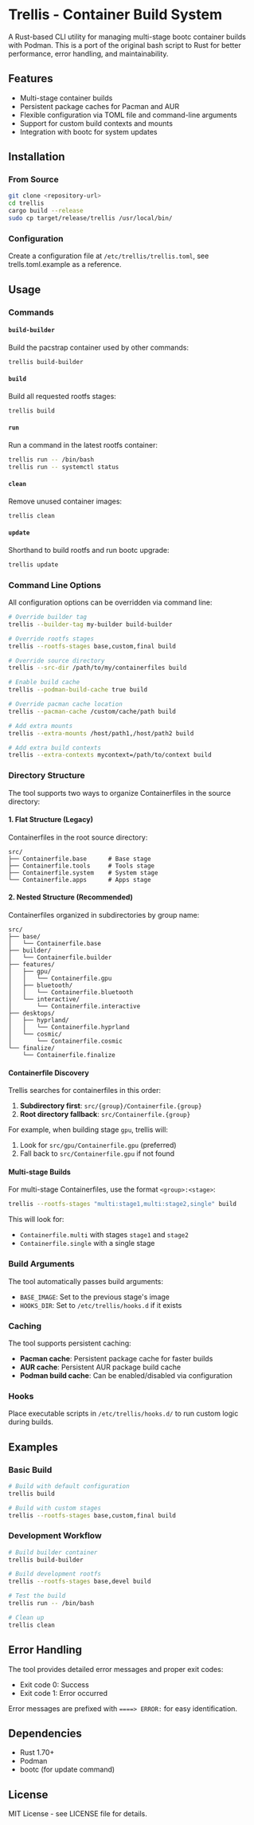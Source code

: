 # Trellis - Container Build System

A Rust-based CLI utility for managing multi-stage bootc container builds with Podman. This is a port of the original bash script to Rust for better performance, error handling, and maintainability.

## Features

- Multi-stage container builds
- Persistent package caches for Pacman and AUR
- Flexible configuration via TOML file and command-line arguments
- Support for custom build contexts and mounts
- Integration with bootc for system updates

## Installation

### From Source

```bash
git clone <repository-url>
cd trellis
cargo build --release
sudo cp target/release/trellis /usr/local/bin/
```

### Configuration

Create a configuration file at `/etc/trellis/trellis.toml`, see trells.toml.example as a reference.

## Usage

### Commands

#### `build-builder`

Build the pacstrap container used by other commands:

```bash
trellis build-builder
```

#### `build`

Build all requested rootfs stages:

```bash
trellis build
```

#### `run`

Run a command in the latest rootfs container:

```bash
trellis run -- /bin/bash
trellis run -- systemctl status
```

#### `clean`

Remove unused container images:

```bash
trellis clean
```

#### `update`

Shorthand to build rootfs and run bootc upgrade:

```bash
trellis update
```

### Command Line Options

All configuration options can be overridden via command line:

```bash
# Override builder tag
trellis --builder-tag my-builder build-builder

# Override rootfs stages
trellis --rootfs-stages base,custom,final build

# Override source directory
trellis --src-dir /path/to/my/containerfiles build

# Enable build cache
trellis --podman-build-cache true build

# Override pacman cache location
trellis --pacman-cache /custom/cache/path build

# Add extra mounts
trellis --extra-mounts /host/path1,/host/path2 build

# Add extra build contexts
trellis --extra-contexts mycontext=/path/to/context build
```

### Directory Structure

The tool supports two ways to organize Containerfiles in the source directory:

#### 1. Flat Structure (Legacy)

Containerfiles in the root source directory:

```
src/
├── Containerfile.base      # Base stage
├── Containerfile.tools     # Tools stage
├── Containerfile.system    # System stage
└── Containerfile.apps      # Apps stage
```

#### 2. Nested Structure (Recommended)

Containerfiles organized in subdirectories by group name:

```
src/
├── base/
│   └── Containerfile.base
├── builder/
│   └── Containerfile.builder
├── features/
│   ├── gpu/
│   │   └── Containerfile.gpu
│   ├── bluetooth/
│   │   └── Containerfile.bluetooth
│   └── interactive/
│       └── Containerfile.interactive
├── desktops/
│   ├── hyprland/
│   │   └── Containerfile.hyprland
│   └── cosmic/
│       └── Containerfile.cosmic
└── finalize/
    └── Containerfile.finalize
```

#### Containerfile Discovery

Trellis searches for containerfiles in this order:

1. **Subdirectory first**: `src/{group}/Containerfile.{group}`
2. **Root directory fallback**: `src/Containerfile.{group}`

For example, when building stage `gpu`, trellis will:
1. Look for `src/gpu/Containerfile.gpu` (preferred)
2. Fall back to `src/Containerfile.gpu` if not found

#### Multi-stage Builds

For multi-stage Containerfiles, use the format `<group>:<stage>`:

```bash
trellis --rootfs-stages "multi:stage1,multi:stage2,single" build
```

This will look for:

- `Containerfile.multi` with stages `stage1` and `stage2`
- `Containerfile.single` with a single stage

### Build Arguments

The tool automatically passes build arguments:

- `BASE_IMAGE`: Set to the previous stage's image
- `HOOKS_DIR`: Set to `/etc/trellis/hooks.d` if it exists

### Caching

The tool supports persistent caching:

- **Pacman cache**: Persistent package cache for faster builds
- **AUR cache**: Persistent AUR package build cache
- **Podman build cache**: Can be enabled/disabled via configuration

### Hooks

Place executable scripts in `/etc/trellis/hooks.d/` to run custom logic during builds.

## Examples

### Basic Build

```bash
# Build with default configuration
trellis build

# Build with custom stages
trellis --rootfs-stages base,custom,final build
```

### Development Workflow

```bash
# Build builder container
trellis build-builder

# Build development rootfs
trellis --rootfs-stages base,devel build

# Test the build
trellis run -- /bin/bash

# Clean up
trellis clean
```

## Error Handling

The tool provides detailed error messages and proper exit codes:

- Exit code 0: Success
- Exit code 1: Error occurred

Error messages are prefixed with `====> ERROR:` for easy identification.

## Dependencies

- Rust 1.70+
- Podman
- bootc (for update command)

## License

MIT License - see LICENSE file for details.

